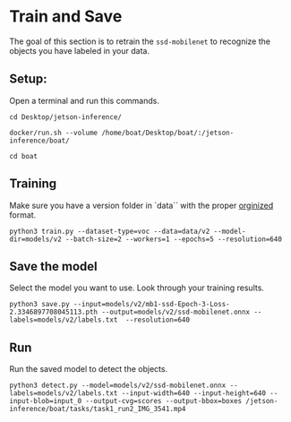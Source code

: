 # Train and Save
The goal of this section is to retrain the `ssd-mobilenet` to recognize the objects you have labeled in your data.

## Setup:
Open a terminal and run this commands.
```
cd Desktop/jetson-inference/
```
```
docker/run.sh --volume /home/boat/Desktop/boat/:/jetson-inference/boat/
```       
```
cd boat
```   

## Training
Make sure you have a version folder in `data`` with the proper [orginized](https://danielwilczak101.github.io/boat/jetson/organize/) format.
```
python3 train.py --dataset-type=voc --data=data/v2 --model-dir=models/v2 --batch-size=2 --workers=1 --epochs=5 --resolution=640
```

## Save the model
Select the model you want to use. Look through your training results.
```
python3 save.py --input=models/v2/mb1-ssd-Epoch-3-Loss-2.3346897708045113.pth --output=models/v2/ssd-mobilenet.onnx --labels=models/v2/labels.txt  --resolution=640
```

## Run
Run the saved model to detect the objects.
```
python3 detect.py --model=models/v2/ssd-mobilenet.onnx --labels=models/v2/labels.txt --input-width=640 --input-height=640 --input-blob=input_0 --output-cvg=scores --output-bbox=boxes /jetson-inference/boat/tasks/task1_run2_IMG_3541.mp4
```